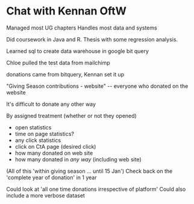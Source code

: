 # Chat with Kennan OftW

Managed most UG chapters
Handles most data and systems

Did coursework in Java and R. Thesis with some regression analysis.

Learned sql to create data warehouse in google bit query


Chloe pulled the test data from mailchimp

donations came from bitquery, Kennan set it up

"Giving Season contributions - website" -- everyone who donated on the website

It's difficult to donate any other way


By assigned treatment (whether or not they opened)

- open statistics
- time on page statistics?
- any click statistics
- click on CtA page (desired click)
- how many donated on web site
- how many donated in *any way* (including web site)

(All of this 'within giving season ... until 15 Jan')
Check back on the 'complete year of donation' in 1 year

Could look at 'all one time donations irrespective of platform'
Could also include a more verbose dataset



